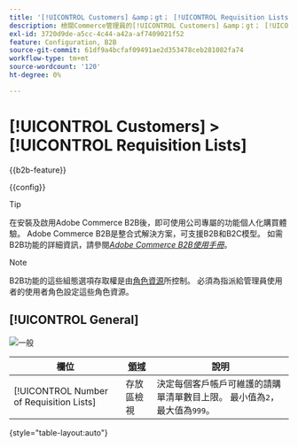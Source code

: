 ```yaml
---
title: '[!UICONTROL Customers] &amp；gt； [!UICONTROL Requisition Lists]'
description: 檢閱Commerce管理員的[!UICONTROL Customers] &amp；gt； [!UICONTROL Requisition Lists]頁面上的組態設定。
exl-id: 3720d9de-a5cc-4c44-a42a-af7409021f52
feature: Configuration, B2B
source-git-commit: 61df9a4bcfaf09491ae2d353478ceb281082fa74
workflow-type: tm+mt
source-wordcount: '120'
ht-degree: 0%

---
```


# [!UICONTROL Customers] > [!UICONTROL Requisition Lists]

{{b2b-feature}}

{{config}}

>[!TIP]
>
>在安裝及啟用Adobe Commerce B2B後，即可使用公司專屬的功能個人化購買體驗。 Adobe Commerce B2B是整合式解決方案，可支援B2B和B2C模型。 如需B2B功能的詳細資訊，請參閱&#x200B;[_Adobe Commerce B2B使用手冊_](https://experienceleague.adobe.com/docs/commerce-admin/b2b/introduction.html)。

>[!NOTE]
>
>B2B功能的這些組態選項存取權是由[角色資源](../../systems/permissions-user-roles.md#role-resources)所控制。 必須為指派給管理員使用者的使用者角色設定這些角色資源。

## [!UICONTROL General]

![一般](./assets/requisition-lists-general.png)<!-- zoom -->

<!-- General](https://docs.magento.com/user-guide/stores/b2b-configure-requisition-lists.html) -->

| 欄位 | [領域](../../getting-started/websites-stores-views.md#scope-settings) | 說明 |
|--- |--- |--- |
| [!UICONTROL Number of Requisition Lists] | 存放區檢視 | 決定每個客戶帳戶可維護的請購單清單數目上限。 最小值為`2`，最大值為`999`。 |

{style="table-layout:auto"}
